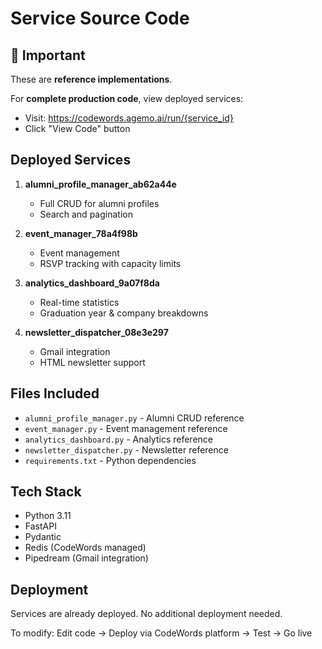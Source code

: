 # Service Source Code

## 📌 Important

These are **reference implementations**. 

For **complete production code**, view deployed services:
- Visit: https://codewords.agemo.ai/run/{service_id}
- Click "View Code" button

## Deployed Services

1. **alumni_profile_manager_ab62a44e**
   - Full CRUD for alumni profiles
   - Search and pagination
   
2. **event_manager_78a4f98b**
   - Event management
   - RSVP tracking with capacity limits
   
3. **analytics_dashboard_9a07f8da**
   - Real-time statistics
   - Graduation year & company breakdowns
   
4. **newsletter_dispatcher_08e3e297**
   - Gmail integration
   - HTML newsletter support

## Files Included

- `alumni_profile_manager.py` - Alumni CRUD reference
- `event_manager.py` - Event management reference
- `analytics_dashboard.py` - Analytics reference
- `newsletter_dispatcher.py` - Newsletter reference
- `requirements.txt` - Python dependencies

## Tech Stack

- Python 3.11
- FastAPI
- Pydantic
- Redis (CodeWords managed)
- Pipedream (Gmail integration)

## Deployment

Services are already deployed. No additional deployment needed.

To modify: Edit code → Deploy via CodeWords platform → Test → Go live
